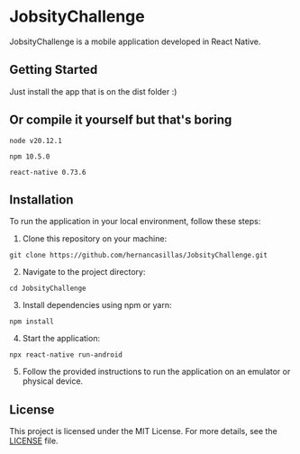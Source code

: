 # JobsityChallenge

JobsityChallenge is a mobile application developed in React Native.

## Getting Started

Just install the app that is on the dist folder :)

## Or compile it yourself but that's boring

```
node v20.12.1
```

```
npm 10.5.0
```

```
react-native 0.73.6
```

## Installation

To run the application in your local environment, follow these steps:

1. Clone this repository on your machine:

```
git clone https://github.com/hernancasillas/JobsityChallenge.git
```

2. Navigate to the project directory:

```
cd JobsityChallenge
```

3. Install dependencies using npm or yarn:

```
npm install
```

4. Start the application:

```
npx react-native run-android
```

5. Follow the provided instructions to run the application on an emulator or physical device.

## License

This project is licensed under the MIT License. For more details, see the [LICENSE](LICENSE) file.
